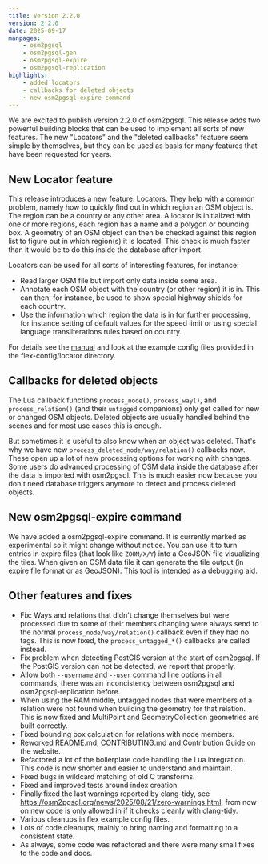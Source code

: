 ```yaml
---
title: Version 2.2.0
version: 2.2.0
date: 2025-09-17
manpages:
    - osm2pgsql
    - osm2pgsql-gen
    - osm2pgsql-expire
    - osm2pgsql-replication
highlights:
    - added locators
    - callbacks for deleted objects
    - new osm2pgsql-expire command
---
```


We are excited to publish version 2.2.0 of osm2pgsql. This release adds two powerful building blocks that can be used to implement all sorts of new features. The new "Locators" and the "deleted callbacks" featuere seem simple by themselves, but they can be used as basis for many features that have been requested for years.

## New Locator feature

This release introduces a new feature: Locators. They help with a common problem, namely how to quickly find out in which region an OSM object is. The region can be a country or any other area. A locator is initialized with one or more regions, each region has a name and a polygon or bounding box. A geometry of an OSM object can then be checked against this region list to figure out in which region(s) it is located. This check is much faster than it would be to do this inside the database after import.

Locators can be used for all sorts of interesting features, for instance:

* Read larger OSM file but import only data inside some area.
* Annotate each OSM object with the country (or other region) it is in. This can then, for instance, be used to show special highway shields for each country.
* Use the information which region the data is in for further processing, for instance setting of default values for the speed limit or using special language transliterations rules based on country.

For details see the [manual](https://osm2pgsql.org/doc/manual.html#locators) and look at the example config files provided in the flex-config/locator directory.

## Callbacks for deleted objects

The Lua callback functions `process_node()`, `process_way()`, and `process_relation()` (and their `untagged` companions) only get called for new or changed OSM objects. Deleted objects are usually handled behind the scenes and for most use cases this is enough.

But sometimes it is useful to also know when an object was deleted. That's why we have new `process_deleted_node/way/relation()` callbacks now. These open up a lot of new processing options for working with changes. Some users do advanced processing of OSM data inside the database after the data is imported with osm2pgsql. This is much easier now because you don't need database triggers anymore to detect and process deleted objects.

## New osm2pgsql-expire command

We have added a osm2pgsql-expire command. It is currently marked as experimental so it might change without notice. You can use it to turn entries in expire files (that look like `ZOOM/X/Y`) into a GeoJSON file visualizing the tiles. When given an OSM data file it can generate the tile output (in expire file format or as GeoJSON). This tool is intended as a debugging aid.

## Other features and fixes

* Fix: Ways and relations that didn't change themselves but were processed due to some of their members changing were always send to the normal `process_node/way/relation()` callback even if they had no tags. This is now fixed, the `process_untagged_*()` callbacks are called instead.
* Fix problem when detecting PostGIS version at the start of osm2pgsql. If the PostGIS version can not be detected, we report that properly.
* Allow both `--username` and `--user` command line options in all commands, there was an inconcistency between osm2pgsql and osm2pgsql-replication before.
* When using the RAM middle, untagged nodes that were members of a relation were not found when building the geometry for that relation. This is now fixed and MultiPoint and GeometryCollection geometries are built correctly.
* Fixed bounding box calculation for relations with node members.
* Reworked README.md, CONTRIBUTING.md and Contribution Guide on the website.
* Refactored a lot of the boilerplate code handling the Lua integration. This code is now shorter and easier to understand and maintain.
* Fixed bugs in wildcard matching of old C transforms.
* Fixed and improved tests around index creation.
* Finally fixed the last warnings reported by clang-tidy, see https://osm2pgsql.org/news/2025/08/21/zero-warnings.html, from now on new code is only allowed in if it checks cleanly with clang-tidy.
* Various cleanups in flex example config files.
* Lots of code cleanups, mainly to bring naming and formatting to a consistent state.
* As always, some code was refactored and there were many small fixes to the code and docs.

